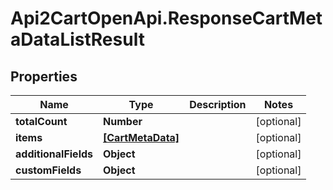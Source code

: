 # Api2CartOpenApi.ResponseCartMetaDataListResult

## Properties

Name | Type | Description | Notes
------------ | ------------- | ------------- | -------------
**totalCount** | **Number** |  | [optional] 
**items** | [**[CartMetaData]**](CartMetaData.md) |  | [optional] 
**additionalFields** | **Object** |  | [optional] 
**customFields** | **Object** |  | [optional] 


